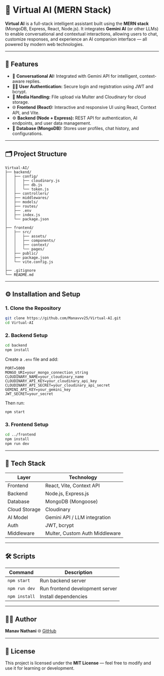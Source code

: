 # 🧠 Virtual AI (MERN Stack)

**Virtual AI** is a full-stack intelligent assistant built using the **MERN stack** (MongoDB, Express, React, Node.js).
It integrates **Gemini AI** (or other LLMs) to enable conversational and contextual interactions, allowing users to chat, customize responses, and experience an AI companion interface — all powered by modern web technologies.

---

## 🚀 Features

* 💬 **Conversational AI:** Integrated with Gemini API for intelligent, context-aware replies.
* 🧍‍♂️ **User Authentication:** Secure login and registration using JWT and bcrypt.
* 📸 **Media Handling:** File upload via Multer and Cloudinary for cloud storage.
* 🌐 **Frontend (React):** Interactive and responsive UI using React, Context API, and Vite.
* ⚙️ **Backend (Node + Express):** REST API for authentication, AI endpoints, and user data management.
* 🧾 **Database (MongoDB):** Stores user profiles, chat history, and configurations.

---

## 🗂️ Project Structure

```
Virtual-AI/
├── backend/
│   ├── config/
│   │   ├── cloudinary.js
│   │   ├── db.js
│   │   └── token.js
│   ├── controllers/
│   ├── middlewares/
│   ├── models/
│   ├── routes/
│   ├── .env
│   ├── index.js
│   └── package.json
│
├── frontend/
│   ├── src/
│   │   ├── assets/
│   │   ├── components/
│   │   ├── context/
│   │   └── pages/
│   ├── public/
│   ├── package.json
│   └── vite.config.js
│
├── .gitignore
└── README.md
```

---

## ⚙️ Installation and Setup

### 1. Clone the Repository

```bash
git clone https://github.com/Manavvv25/Virtual-AI.git
cd Virtual-AI
```

### 2. Backend Setup

```bash
cd backend
npm install
```

Create a `.env` file and add:

```
PORT=5000
MONGO_URI=your_mongo_connection_string
CLOUDINARY_NAME=your_cloudinary_name
CLOUDINARY_API_KEY=your_cloudinary_api_key
CLOUDINARY_API_SECRET=your_cloudinary_api_secret
GEMINI_API_KEY=your_gemini_key
JWT_SECRET=your_secret
```

Then run:

```bash
npm start
```

### 3. Frontend Setup

```bash
cd ../frontend
npm install
npm run dev
```

---

## 🧩 Tech Stack

| Layer         | Technology                     |
| ------------- | ------------------------------ |
| Frontend      | React, Vite, Context API       |
| Backend       | Node.js, Express.js            |
| Database      | MongoDB (Mongoose)             |
| Cloud Storage | Cloudinary                     |
| AI Model      | Gemini API / LLM integration   |
| Auth          | JWT, bcrypt                    |
| Middleware    | Multer, Custom Auth Middleware |

---

## 🛠️ Scripts

| Command       | Description                     |
| ------------- | ------------------------------- |
| `npm start`   | Run backend server              |
| `npm run dev` | Run frontend development server |
| `npm install` | Install dependencies            |

---

## 🧑‍💻 Author

**Manav Nathani**
🌐 [GitHub](https://github.com/Manavvv25)

---

## 📜 License
This project is licensed under the **MIT License** — feel free to modify and use it for learning or development.
